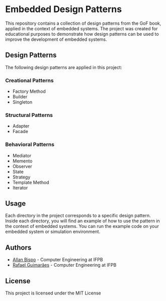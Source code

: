 # Embedded Design Patterns
This repository contains a collection of design patterns from the GoF book, applied in the context of embedded systems. The project was created for educational purposes to demonstrate how design patterns can be used to improve the development of embedded systems.

## Design Patterns
The following design patterns are applied in this project:

### Creational Patterns
- Factory Method
- Builder
- Singleton

### Structural Patterns
- Adapter
- Facade

### Behavioral Patterns
- Mediator
- Memento
- Observer
- State
- Strategy
- Template Method
- Iterator

## Usage
Each directory in the project corresponds to a specific design pattern. Inside each directory, you will find an example of how to use the pattern in the context of embedded systems. You can run the example code on your embedded system or simulation environment.

## Authors
- [Allan Bispo](https://github.com/leftabn) - Computer Engineering at IFPB
- [Rafael Guimarães](https://github.com/rafaelfigueredog) - Computer Engineering at IFPB

## License
This project is licensed under the MIT License
